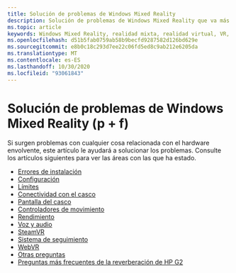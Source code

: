 ```yaml
---
title: Solución de problemas de Windows Mixed Reality
description: Solución de problemas de Windows Mixed Reality que va más allá de nuestra documentación de soporte técnico estándar para el consumidor.
ms.topic: article
keywords: Windows Mixed Reality, realidad mixta, realidad virtual, VR, MR, solución de problemas, errores, ayuda, soporte técnico
ms.openlocfilehash: d51b5fab0759ab58b9becfd9287582d126bd629e
ms.sourcegitcommit: e8b0c18c293d7ee22c06fd5ed8c9ab212e6205da
ms.translationtype: MT
ms.contentlocale: es-ES
ms.lasthandoff: 10/30/2020
ms.locfileid: "93061843"
---
```

# <a name="troubleshooting-windows-mixed-reality-faqs"></a>Solución de problemas de Windows Mixed Reality (p + f)

Si surgen problemas con cualquier cosa relacionada con el hardware envolvente, este artículo le ayudará a solucionar los problemas.
Consulte los artículos siguientes para ver las áreas con las que ha estado.

- [Errores de instalación](installation_errors.md)
- [Configuración](set-up-questions.md)
- [Límites](boundary-questions.md)
- [Conectividad con el casco](headset-connectivity.md)
- [Pantalla del casco](headset-display.md)
- [Controladores de movimiento](motion-controller-problems.md)
- [Rendimiento](performance-questions.md)
- [Voz y audio](speech-and-audio.md)
- [SteamVR](steamvr-questions.md)
- [Sistema de seguimiento](tracking.md)
- [WebVR](webvr-questions.md)
- [Otras preguntas](other-questions.md)
- [Preguntas más frecuentes de la reverberación de HP G2](reverbG2-faq.md)